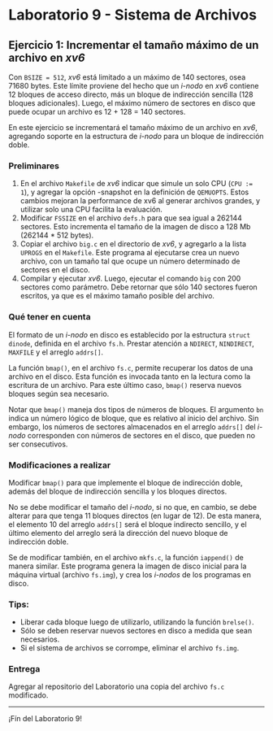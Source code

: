# Laboratorio 9 - Sistema de Archivos

## Ejercicio 1: Incrementar el tamaño máximo de un archivo en _xv6_
Con `BSIZE = 512`, _xv6_ está limitado a un máximo de 140 sectores, osea 71680 bytes. Este límite proviene del hecho que un _i-nodo_ en _xv6_ contiene 12 bloques de acceso directo, más un bloque de indirección sencilla (128 bloques adicionales). Luego, el máximo número de sectores en disco que puede ocupar un archivo es 12 + 128 = 140 sectores.

En este ejercicio se incrementará el tamaño máximo de un archivo en _xv6_, agregando soporte en la estructura de _i-nodo_ para un bloque de indirección doble.

### Preliminares
1. En el archivo `Makefile` de _xv6_ indicar que simule un solo CPU (`CPU := 1`), y agregar la opción -snapshot en la definición de `QEMUOPTS`. Estos cambios mejoran la performance de xv6 al generar archivos grandes, y utilizar solo una CPU facilita la evaluación.
2. Modificar `FSSIZE` en el archivo `defs.h` para que sea igual a 262144 sectores. Esto incrementa el tamaño de la imagen de disco a 128 Mb (262144 * 512 bytes).
3. Copiar el archivo `big.c` en el directorio de _xv6_, y agregarlo a la lista `UPROGS` en el `Makefile`. Este programa al ejecutarse crea un nuevo archivo, con un tamaño tal que ocupe un número determinado de sectores en el disco.
4. Compilar y ejecutar _xv6_. Luego, ejecutar el comando `big` con 200 sectores como parámetro. Debe retornar que sólo 140 sectores fueron escritos, ya que es el máximo tamaño posible del archivo.

### Qué tener en cuenta
El formato de un _i-nodo_ en disco es establecido por la estructura `struct dinode`, definida en el archivo `fs.h`. Prestar atención a `NDIRECT`, `NINDIRECT`, `MAXFILE` y el arreglo `addrs[]`.

La función `bmap()`, en el archivo `fs.c`, permite recuperar los datos de una archivo en el disco. Esta función es invocada tanto en la lectura como la escritura de un archivo. Para este último caso, `bmap()` reserva nuevos bloques según sea necesario.

Notar que `bmap()` maneja dos tipos de números de bloques. El argumento `bn` indica un número lógico de bloque, que es relativo al inicio del archivo. Sin embargo, los números de sectores almacenados en el arreglo `addrs[]` del _i-nodo_ corresponden con números de sectores en el disco, que pueden no ser consecutivos.

### Modificaciones a realizar
Modificar `bmap()` para que implemente el bloque de indirección doble, además del bloque de indirección sencilla y los bloques directos. 

No se debe modificar el tamaño del _i-nodo_, si no que, en cambio, se debe alterar para que tenga 11 bloques directos (en lugar de 12). De esta manera, el elemento 10 del arreglo `addrs[]` será el bloque indirecto sencillo, y el último elemento del arreglo será la dirección del nuevo bloque de indirección doble. 

Se de modificar también, en el archivo `mkfs.c`, la función `iappend()` de manera similar. Este programa genera la imagen de disco inicial para la máquina virtual (archivo `fs.img`), y crea los _i-nodos_ de los programas en disco.

### Tips:
- Liberar cada bloque luego de utilizarlo, utilizando la función `brelse()`.
- Sólo se deben reservar nuevos sectores en disco a medida que sean necesarios.
- Si el sistema de archivos se corrompe, eliminar el archivo `fs.img`.

### Entrega
Agregar al repositorio del Laboratorio una copia del archivo `fs.c` modificado.

---

¡Fín del Laboratorio 9!